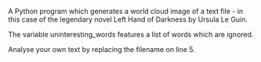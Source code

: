 A Python program which generates a world cloud image of a text file - in this case of the legendary novel Left Hand of Darkness by Ursula Le Guin.

The variable uninteresting_words features a list of words which are ignored.

Analyse your own text by replacing the filename on line 5.
